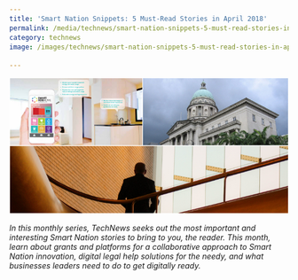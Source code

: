 ```yaml
---
title: 'Smart Nation Snippets: 5 Must-Read Stories in April 2018'
permalink: /media/technews/smart-nation-snippets-5-must-read-stories-in-april-2018
category: technews
image: /images/technews/smart-nation-snippets-5-must-read-stories-in-april-2018-part-1.png

---
```



![Smart Nation Snippets: 5 Must-Read Stories in April 2018](/images/technews/smart-nation-snippets-5-must-read-stories-in-april-2018-part-1.png)

*In this monthly series, TechNews seeks out the most important and interesting Smart Nation stories to bring to you, the reader. This month, learn about grants and platforms for a collaborative approach to Smart Nation innovation, digital legal help solutions for the needy, and what businesses leaders need to do to get digitally ready.*

